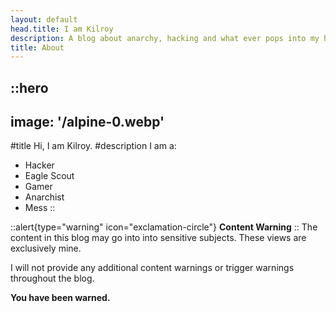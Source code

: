 ```yaml
---
layout: default
head.title: I am Kilroy
description: A blog about anarchy, hacking and what ever pops into my head randomly. 
title: About
---
```


::hero
---
image: '/alpine-0.webp'
---
#title
Hi, I am Kilroy.
#description
I am a:
- Hacker
- Eagle Scout
- Gamer
- Anarchist
- Mess
::

::alert{type="warning" icon="exclamation-circle"}
**Content Warning**
::
 The content in this blog may go into into sensitive subjects. These views are exclusively mine.

 I will not provide any additional content warnings or trigger warnings throughout the blog.

**You have been warned.**
